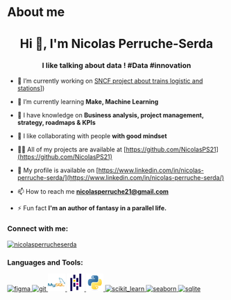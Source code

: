 # About me

<h1 align="center">Hi 👋, I'm Nicolas Perruche-Serda</h1>
<h3 align="center">I like talking about data ! #Data #innovation</h3>

- 🔭 I’m currently working on [SNCF project about trains logistic and stations](https://github.com/NicolasPS21/SNCF_project)])

- 🌱 I’m currently learning **Make, Machine Learning**

- 👯 I have knowledge on **Business analysis, project management, strategy, roadmaps & KPIs**

- 🤝 I like collaborating with people **with good mindset**

- 👨‍💻 All of my projects are available at [https://github.com/NicolasPS21](https://github.com/NicolasPS21)

- 📝 My profile is available on [https://www.linkedin.com/in/nicolas-perruche-serda/](https://www.linkedin.com/in/nicolas-perruche-serda/)

- 📫 How to reach me **nicolasperruche21@gmail.com**

- ⚡ Fun fact **I'm an author of fantasy in a parallel life.**

<h3 align="left">Connect with me:</h3>
<p align="left">
<a href="https://kaggle.com/nicolasperrucheserda" target="blank"><img align="center" src="https://raw.githubusercontent.com/rahuldkjain/github-profile-readme-generator/master/src/images/icons/Social/kaggle.svg" alt="nicolasperrucheserda" height="30" width="40" /></a>
</p>

<h3 align="left">Languages and Tools:</h3>
<p align="left"> <a href="https://www.figma.com/" target="_blank" rel="noreferrer"> <img src="https://www.vectorlogo.zone/logos/figma/figma-icon.svg" alt="figma" width="40" height="40"/> </a> <a href="https://git-scm.com/" target="_blank" rel="noreferrer"> <img src="https://www.vectorlogo.zone/logos/git-scm/git-scm-icon.svg" alt="git" width="40" height="40"/> </a> <a href="https://www.mysql.com/" target="_blank" rel="noreferrer"> <img src="https://raw.githubusercontent.com/devicons/devicon/master/icons/mysql/mysql-original-wordmark.svg" alt="mysql" width="40" height="40"/> </a> <a href="https://pandas.pydata.org/" target="_blank" rel="noreferrer"> <img src="https://raw.githubusercontent.com/devicons/devicon/2ae2a900d2f041da66e950e4d48052658d850630/icons/pandas/pandas-original.svg" alt="pandas" width="40" height="40"/> </a> <a href="https://www.python.org" target="_blank" rel="noreferrer"> <img src="https://raw.githubusercontent.com/devicons/devicon/master/icons/python/python-original.svg" alt="python" width="40" height="40"/> </a> <a href="https://scikit-learn.org/" target="_blank" rel="noreferrer"> <img src="https://upload.wikimedia.org/wikipedia/commons/0/05/Scikit_learn_logo_small.svg" alt="scikit_learn" width="40" height="40"/> </a> <a href="https://seaborn.pydata.org/" target="_blank" rel="noreferrer"> <img src="https://seaborn.pydata.org/_images/logo-mark-lightbg.svg" alt="seaborn" width="40" height="40"/> </a> <a href="https://www.sqlite.org/" target="_blank" rel="noreferrer"> <img src="https://www.vectorlogo.zone/logos/sqlite/sqlite-icon.svg" alt="sqlite" width="40" height="40"/> </a> </p>

